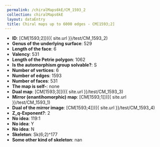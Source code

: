 ```yaml
--- 
 permalink: /chiralMaps6kE/CM_1593_2 
 collection: chiralMaps6kE
 layout: dataEntry
 title: Chiral maps up to 6000 edges - CM[1593;2]
---
```


- **ID**: [CM[1593;2]]({{ site.url }}/test/CM_1593_2)
- **Genus of the underlying surface**: 529
- **Length of the face**: 6
- **Valency**: 531
- **Length of the Petrie polygon**: 1062
- **Is the automorphism group solvable?**: S
- **Number of vertices**: 6
- **Number of edges**: 1593
- **Number of faces**: 531
- **The map is self-**: none
- **Dual map**: [CM[1593;3]]({{ site.url }}/test/CM_1593_3)
- **Mirror (enantihomorphic) map**: [CM[1593;1]]({{ site.url }}/test/CM_1593_1)
- **Dual of the mirror image**: [CM[1593;4]]({{ site.url }}/test/CM_1593_4)
- **Z_q-Exponent?**: 2
- **No idea**:  119:1
- **No idea**: Y
- **No idea**: N
- **Skeleton**: Sk(6;2)^177
- **Some other kind of skeleton**: nan
